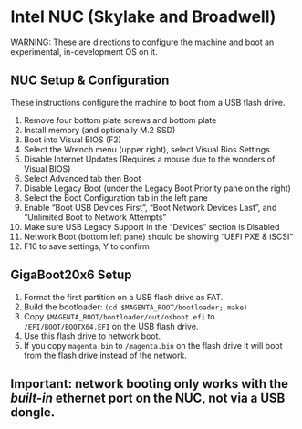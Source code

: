 # Intel NUC (Skylake and Broadwell)

WARNING:  These are directions to configure the machine and boot an experimental, in-development OS on it.

## NUC Setup & Configuration

These instructions configure the machine to boot from a USB flash drive.

1. Remove four bottom plate screws and bottom plate
2. Install memory (and optionally M.2 SSD)
3. Boot into Visual BIOS (F2)
4. Select the Wrench menu (upper right), select Visual Bios Settings
5. Disable Internet Updates (Requires a mouse due to the wonders of Visual BIOS)
6. Select Advanced tab then Boot
7. Disable Legacy Boot (under the Legacy Boot Priority pane on the right)
8. Select the Boot Configuration tab in the left pane
9. Enable “Boot USB Devices First”, “Boot Network Devices Last”, and “Unlimited Boot to Network Attempts”
10. Make sure USB Legacy Support in the “Devices” section is Disabled
11. Network Boot (bottom left pane) should be showing “UEFI PXE & iSCSI”
12. F10 to save settings, Y to confirm

## GigaBoot20x6 Setup
1. Format the first partition on a USB flash drive as FAT.
2. Build the bootloader: `(cd $MAGENTA_ROOT/bootloader; make)`
3. Copy `$MAGENTA_ROOT/bootloader/out/osboot.efi` to `/EFI/BOOT/BOOTX64.EFI` on the USB flash drive.
4. Use this flash drive to network boot.
5. If you copy `magenta.bin` to `/magenta.bin` on the flash drive it will boot from the flash drive instead of the network.

## Important: network booting only works with the *built-in* ethernet port on the NUC, not via a USB dongle.
